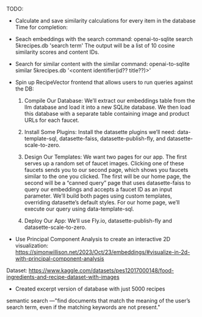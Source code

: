 TODO:
- Calculate and save similarity calculations for every item in the database
Time for completion: 


- Seach embeddings with the search command: openai-to-sqlite search 5krecipes.db 'search term'
The output will be a list of 10 cosine similarity scores and content IDs.

- Search for similar content with the similar command:
openai-to-sqlite similar 5krecipes.db '<content identifier(id?? title??)>'




- Spin up RecipeVector frontend that allows users to run queries against the DB:

    1. Compile Our Database: We’ll extract our embeddings table from the llm database and load it into a new SQLite database. We then load this database with a separate table containing image and product URLs for each faucet.

    2. Install Some Plugins: Install the datasette plugins we’ll need: data-template-sql, datasette-faiss, datasette-publish-fly, and datasette-scale-to-zero.
    
    3. Design Our Templates: We want two pages for our app. The first serves up a random set of faucet images. Clicking one of these faucets sends you to our second page, which shows you faucets similar to the one you clicked. The first will be our home page, the second will be a “canned query” page that uses datasette-faiss to query our embeddings and accepts a faucet ID as an input parameter. We’ll build both pages using custom templates, overriding datasette’s default styles. For our home page, we’ll execute our query using data-template-sql.

    4. Deploy Our App: We’ll use Fly.io, datasette-publish-fly and datasette-scale-to-zero.



- Use Principal Component Analysis to create an interactive 2D visualization: https://simonwillison.net/2023/Oct/23/embeddings/#visualize-in-2d-with-principal-component-analysis


Dataset:
https://www.kaggle.com/datasets/pes12017000148/food-ingredients-and-recipe-dataset-with-images
- Created excerpt version of database with just 5000 recipes


semantic search
—"find documents that match the meaning of the user’s search term, even if the matching keywords are not present."